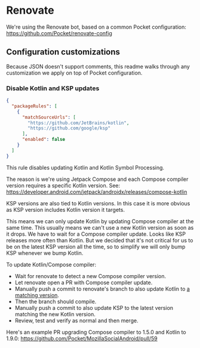 # Renovate

We're using the Renovate bot, based on a common Pocket configuration: https://github.com/Pocket/renovate-config

## Configuration customizations

Because JSON doesn't support comments, this readme walks through any customization we apply
on top of Pocket configuration.

### Disable Kotlin and KSP updates
```json
{
  "packageRules": [
    {
      "matchSourceUrls": [
        "https://github.com/JetBrains/kotlin",
        "https://github.com/google/ksp"
      ],
      "enabled": false
    }
  ]
}
```

This rule disables updating Kotlin and Kotlin Symbol Processing.

The reason is we're using Jetpack Compose and each Compose compiler version requires a specific
Kotlin version. See: https://developer.android.com/jetpack/androidx/releases/compose-kotlin

KSP versions are also tied to Kotlin versions. In this case it is more obvious as KSP version
includes Kotlin version it targets.

This means we can only update Kotlin by updating Compose compiler at the same time.
This usually means we can't use a new Kotlin version as soon as it drops. We have to wait for
a Compose compiler update. Looks like KSP releases more often than Kotlin.
But we decided that it's not critical for us to be on the latest KSP version all the time,
so to simplify we will only bump KSP whenever we bump Kotlin.

To update Kotlin/Compose compiler:
* Wait for renovate to detect a new Compose compiler version.
* Let renovate open a PR with Compose compiler update.
* Manually push a commit to renovate's branch to also update Kotlin to
  [a matching version](https://developer.android.com/jetpack/androidx/releases/compose-kotlin).
* Then the branch should compile.
* Manually push a commit to also update KSP to the latest version matching the new Kotlin version.
* Review, test and verify as normal and then merge.

Here's an example PR upgrading Compose compiler to 1.5.0 and Kotlin to 1.9.0:
https://github.com/Pocket/MozillaSocialAndroid/pull/59
